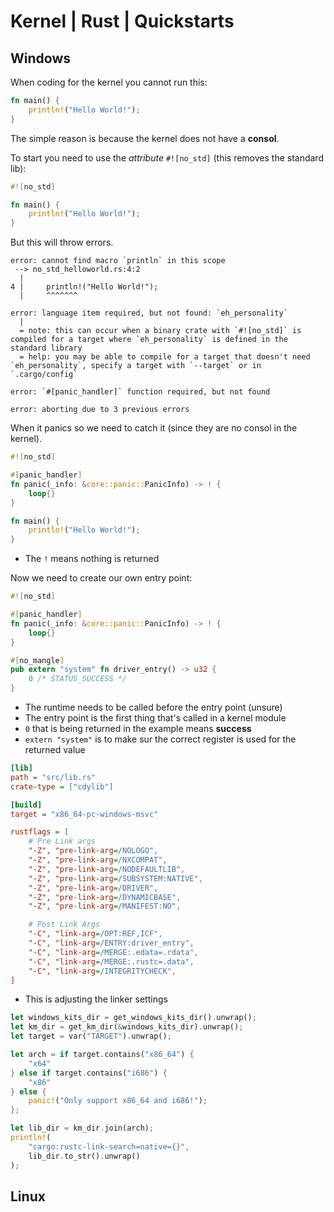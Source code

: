 # Kernel | Rust | Quickstarts

## Windows

When coding for the kernel you cannot run this: 
```rust
fn main() {
	println!("Hello World!");
}
```
The simple reason is because the kernel does not have a **consol**.

To start you need to use the *attribute* `#![no_std]` (this removes the standard lib): 
```rust
#![no_std]

fn main() {
	println!("Hello World!");
}
```
But this will throw errors.

```
error: cannot find macro `println` in this scope
 --> no_std_helloworld.rs:4:2
  |
4 |     println!("Hello World!");
  |     ^^^^^^^

error: language item required, but not found: `eh_personality`
  |
  = note: this can occur when a binary crate with `#![no_std]` is compiled for a target where `eh_personality` is defined in the standard library
  = help: you may be able to compile for a target that doesn't need `eh_personality`, specify a target with `--target` or in `.cargo/config`

error: `#[panic_handler]` function required, but not found

error: aborting due to 3 previous errors
```

When it panics so we need to catch it (since they are no consol in the kernel).

```rust
#![no_std]

#[panic_handler]
fn panic(_info: &core::panic::PanicInfo) -> ! {
	loop{}
}

fn main() {
	println!("Hello World!");
}
```
- The `!` means nothing is returned

Now we need to create our own entry point: 
```rust
#![no_std]

#[panic_handler]
fn panic(_info: &core::panic::PanicInfo) -> ! {
	loop{}
}

#[no_mangle]
pub extern "system" fn driver_entry() -> u32 {
	0 /* STATUS_SUCCESS */
}
```
- The runtime needs to be called before the entry point (unsure)
- The entry point is the first thing that's called in a kernel module
- `0` that is being returned in the example means **success**
- `extern "system"` is to make sur the correct register is used for the returned value

```ini
[lib]
path = "src/lib.rs"
crate-type = ["cdylib"]
``` 

```ini
[build]
target = "x86_64-pc-windows-msvc"

rustflags = [
    # Pre Link args
    "-Z", "pre-link-arg=/NOLOGO",
    "-Z", "pre-link-arg=/NXCOMPAT",
    "-Z", "pre-link-arg=/NODEFAULTLIB",
    "-Z", "pre-link-arg=/SUBSYSTEM:NATIVE",
    "-Z", "pre-link-arg=/DRIVER",
    "-Z", "pre-link-arg=/DYNAMICBASE",
    "-Z", "pre-link-arg=/MANIFEST:NO",

    # Post Link Args
    "-C", "link-arg=/OPT:REF,ICF",
    "-C", "link-arg=/ENTRY:driver_entry",
    "-C", "link-arg=/MERGE:.edata=.rdata",
    "-C", "link-arg=/MERGE:.rustc=.data",
    "-C", "link-arg=/INTEGRITYCHECK",
]
```
- This is adjusting the linker settings

```rust
let windows_kits_dir = get_windows_kits_dir().unwrap();
let km_dir = get_km_dir(&windows_kits_dir).unwrap();
let target = var("TARGET").unwrap();

let arch = if target.contains("x86_64") {
    "x64"
} else if target.contains("i686") {
    "x86"
} else {
    panic!("Only support x86_64 and i686!");
};

let lib_dir = km_dir.join(arch);
println!(
    "cargo:rustc-link-search=native={}",
    lib_dir.to_str().unwrap()
);
```

## Linux

